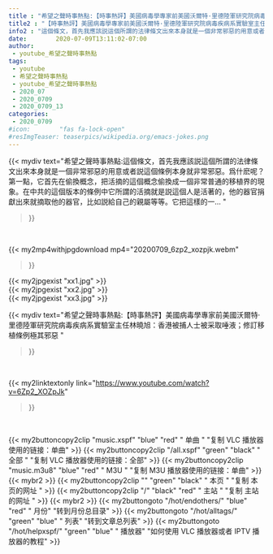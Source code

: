 ```yaml
---
title : "希望之聲時事熱點:【時事熱評】美國病毒學專家前美國沃爾特·里德陸軍研究院病毒疾病系實驗室主任林曉旭：香港被捕人士被采取唾液；修訂移植條例極其邪惡 "
title2 : "【時事熱評】美國病毒學專家前美國沃爾特·里德陸軍研究院病毒疾病系實驗室主任林曉旭：香港被捕人士被采取唾液；修訂移植條例極其邪惡 "
info2 : "這個條文，首先我應該説這個所謂的法律條文出來本身就是一個非常邪惡的用意或者説這個條例本身就非常邪惡。爲什麽呢？ 第一點，它首先在偷換概念，把活摘的這個概念偷換成一個非常普通的移植界的現象。在中共的這個版本的條例中它所謂的活摘就是説這個人是活著的，他的器官捐獻出來就摘取他的器官，比如説給自己的親屬等等。它把這樣的一... "
date:        2020-07-09T13:11:02-07:00
author:
 - youtube_希望之聲時事熱點
tags:
 - youtube
 - 希望之聲時事熱點
 - youtube_希望之聲時事熱點
 - 2020_07
 - 2020_0709
 - 2020_0709_13
categories:
 - 2020_0709
#icon:        "fas fa-lock-open"
#resImgTeaser: teaserpics/wikipedia.org/emacs-jokes.png
---
```


{{< mydiv text="希望之聲時事熱點:這個條文，首先我應該説這個所謂的法律條文出來本身就是一個非常邪惡的用意或者説這個條例本身就非常邪惡。爲什麽呢？ 第一點，它首先在偷換概念，把活摘的這個概念偷換成一個非常普通的移植界的現象。在中共的這個版本的條例中它所謂的活摘就是説這個人是活著的，他的器官捐獻出來就摘取他的器官，比如説給自己的親屬等等。它把這樣的一... "
>}}
<br>


{{< my2mp4withjpgdownload mp4="20200709_6zp2_xozpjk.webm"
>}}

{{< my2jpgexist "xx1.jpg" >}}<br>
{{< my2jpgexist "xx2.jpg" >}}<br>
{{< my2jpgexist "xx3.jpg" >}}<br>



{{< mydiv text="希望之聲時事熱點:【時事熱評】美國病毒學專家前美國沃爾特·里德陸軍研究院病毒疾病系實驗室主任林曉旭：香港被捕人士被采取唾液；修訂移植條例極其邪惡 "
>}}
<br>

{{< my2linktextonly link="https://www.youtube.com/watch?v=6Zp2_XOZpJk"
>}}


<br>

{{< my2buttoncopy2clip "music.xspf"        "blue"   "red"    " 单曲 "  "复制 VLC 播放器使用的链接：单曲" >}} {{< my2buttoncopy2clip "/all.xspf"         "green"  "black"  " 全部 "  "复制 VLC 播放器使用的链接：全部" >}} {{< my2buttoncopy2clip "music.m3u8"        "blue"   "red"    " M3U  "    "复制 M3U 播放器使用的链接：单曲" >}} {{< mybr2 >}} {{< my2buttoncopy2clip ""                  "green"  "black"  " 本页 "    "复制 本页的网址 " >}} {{< my2buttoncopy2clip "/"                 "black"  "red"    " 主站 "    "复制 主站的网址 " >}} {{< mybr2 >}} {{< my2buttongoto      "/hot/endothers/"   "blue"   "red"    " 月份"   "转到月份总目录" >}} {{< my2buttongoto      "/hot/alltags/"     "green"  "blue"   " 列表"   "转到文章总列表" >}} {{< my2buttongoto      "/hot/helpxspf/"    "green"  "blue"   " 播放器" "如何使用 VLC 播放器或者 IPTV 播放器的教程" >}} 
